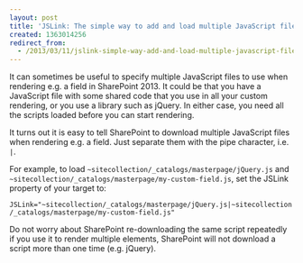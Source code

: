 ```yaml
---
layout: post
title: 'JSLink: The simple way to add and load multiple JavaScript files'
created: 1363014256
redirect_from:
  - /2013/03/11/jslink-simple-way-add-and-load-multiple-javascript-files
---
```

It can sometimes be useful to specify multiple JavaScript files to use when rendering e.g. a field in SharePoint 2013. It could be that you have a JavaScript file with some shared code that you use in all your custom rendering, or you use a library such as jQuery. In either case, you need all the scripts loaded before you can start rendering.

<!--break-->

It turns out it is easy to tell SharePoint to download multiple JavaScript files when rendering e.g. a field. Just separate them with the pipe character, i.e. `|`.

For example, to load `~sitecollection/_catalogs/masterpage/jQuery.js` and `~sitecollection/_catalogs/masterpage/my-custom-field.js`, set the JSLink property of your target to:

`JSLink="~sitecollection/_catalogs/masterpage/jQuery.js|~sitecollection/_catalogs/masterpage/my-custom-field.js"`

Do not worry about SharePoint re-downloading the same script repeatedly if you use it to render multiple elements, SharePoint will not download a script more than one time (e.g. jQuery).
